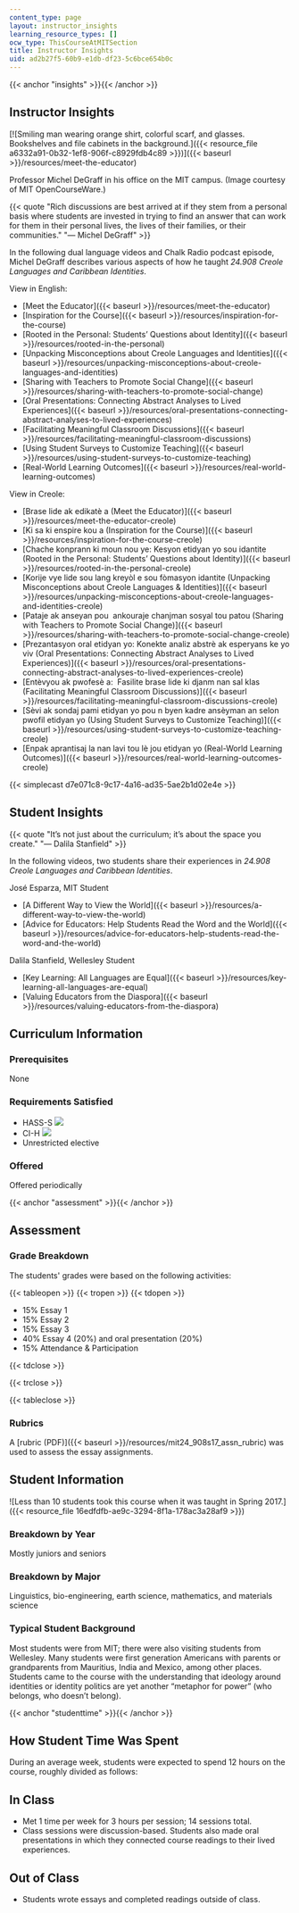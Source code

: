 ```yaml
---
content_type: page
layout: instructor_insights
learning_resource_types: []
ocw_type: ThisCourseAtMITSection
title: Instructor Insights
uid: ad2b27f5-60b9-e1db-df23-5c6bce654b0c
---
```


{{< anchor "insights" >}}{{< /anchor >}}

Instructor Insights
-------------------

[![Smiling man wearing orange shirt, colorful scarf, and glasses. Bookshelves and file cabinets in the background.]({{< resource_file a6332a91-0b32-1ef8-906f-c8929fdb4c89 >}})]({{< baseurl >}}/resources/meet-the-educator)

Professor Michel DeGraff in his office on the MIT campus. (Image courtesy of MIT OpenCourseWare.)

{{< quote "Rich discussions are best arrived at if they stem from a personal basis where students are invested in trying to find an answer that can work for them in their personal lives, the lives of their families, or their communities." "— Michel DeGraff" >}}

In the following dual language videos and Chalk Radio podcast episode, Michel DeGraff describes various aspects of how he taught _24.908 Creole Languages and Caribbean Identities_.

View in English:

*   [Meet the Educator]({{< baseurl >}}/resources/meet-the-educator)
*   [Inspiration for the Course]({{< baseurl >}}/resources/inspiration-for-the-course)
*   [Rooted in the Personal: Students’ Questions about Identity]({{< baseurl >}}/resources/rooted-in-the-personal)
*   [Unpacking Misconceptions about Creole Languages and Identities]({{< baseurl >}}/resources/unpacking-misconceptions-about-creole-languages-and-identities)
*   [Sharing with Teachers to Promote Social Change]({{< baseurl >}}/resources/sharing-with-teachers-to-promote-social-change)
*   [Oral Presentations: Connecting Abstract Analyses to Lived Experiences]({{< baseurl >}}/resources/oral-presentations-connecting-abstract-analyses-to-lived-experiences)
*   [Facilitating Meaningful Classroom Discussions]({{< baseurl >}}/resources/facilitating-meaningful-classroom-discussions)
*   [Using Student Surveys to Customize Teaching]({{< baseurl >}}/resources/using-student-surveys-to-customize-teaching)
*   [Real-World Learning Outcomes]({{< baseurl >}}/resources/real-world-learning-outcomes)

View in Creole:

*   [Brase lide ak edikatè a (Meet the Educator)]({{< baseurl >}}/resources/meet-the-educator-creole)
*   [Ki sa ki enspire kou a (Inspiration for the Course)]({{< baseurl >}}/resources/inspiration-for-the-course-creole)
*   [Chache konprann ki moun nou ye: Kesyon etidyan yo sou idantite (Rooted in the Personal: Students’ Questions about Identity)]({{< baseurl >}}/resources/rooted-in-the-personal-creole)
*   [Korije vye lide sou lang kreyòl e sou fòmasyon idantite (Unpacking Misconceptions about Creole Languages & Identities)]({{< baseurl >}}/resources/unpacking-misconceptions-about-creole-languages-and-identities-creole)
*   [Pataje ak anseyan pou  ankouraje chanjman sosyal tou patou (Sharing with Teachers to Promote Social Change)]({{< baseurl >}}/resources/sharing-with-teachers-to-promote-social-change-creole)
*   [Prezantasyon oral etidyan yo: Konekte analiz abstrè ak esperyans ke yo viv (Oral Presentations: Connecting Abstract Analyses to Lived Experiences)]({{< baseurl >}}/resources/oral-presentations-connecting-abstract-analyses-to-lived-experiences-creole)
*   [Entèvyou ak pwofesè a:  Fasilite brase lide ki djanm nan sal klas (Facilitating Meaningful Classroom Discussions)]({{< baseurl >}}/resources/facilitating-meaningful-classroom-discussions-creole)
*   [Sèvi ak sondaj pami etidyan yo pou n byen kadre ansèyman an selon pwofil etidyan yo (Using Student Surveys to Customize Teaching)]({{< baseurl >}}/resources/using-student-surveys-to-customize-teaching-creole)
*   [Enpak aprantisaj la nan lavi tou lè jou etidyan yo (Real-World Learning Outcomes)]({{< baseurl >}}/resources/real-world-learning-outcomes-creole)

{{< simplecast d7e071c8-9c17-4a16-ad35-5ae2b1d02e4e >}}

Student Insights
----------------

{{< quote "It’s not just about the curriculum; it’s about the space you create." "— Dalila Stanfield" >}}

In the following videos, two students share their experiences in _24.908_ _Creole Languages and Caribbean Identities_.

José Esparza, MIT Student

*   [A Different Way to View the World]({{< baseurl >}}/resources/a-different-way-to-view-the-world)
*   [Advice for Educators: Help Students Read the Word and the World]({{< baseurl >}}/resources/advice-for-educators-help-students-read-the-word-and-the-world)

Dalila Stanfield, Wellesley Student

*   [Key Learning: All Languages are Equal]({{< baseurl >}}/resources/key-learning-all-languages-are-equal)
*   [Valuing Educators from the Diaspora]({{< baseurl >}}/resources/valuing-educators-from-the-diaspora)

Curriculum Information
----------------------

### Prerequisites

None

### Requirements Satisfied

*   HASS-S ![](/images/educator/icon-question-hass-s.png)
*   CI-H ![](/images/educator/icon-question-cih.png)
*   Unrestricted elective

### Offered

Offered periodically

{{< anchor "assessment" >}}{{< /anchor >}}

Assessment
----------

### Grade Breakdown

The students' grades were based on the following activities:

{{< tableopen >}}
{{< tropen >}}
{{< tdopen >}}
- 15% Essay 1
- 15% Essay 2
- 15% Essay 3
- 40% Essay 4 (20%) and oral presentation (20%)
- 15% Attendance & Participation

{{< tdclose >}}

{{< trclose >}}

{{< tableclose >}}

### Rubrics

A [rubric (PDF)]({{< baseurl >}}/resources/mit24_908s17_assn_rubric) was used to assess the essay assignments.

Student Information
-------------------

![Less than 10 students took this course when it was taught in Spring 2017.]({{< resource_file 16edfdfb-ae9c-3294-8f1a-178ac3a28af9 >}})

### Breakdown by Year

Mostly juniors and seniors

### Breakdown by Major

Linguistics, bio-engineering, earth science, mathematics, and materials science

### Typical Student Background

Most students were from MIT; there were also visiting students from Wellesley. Many students were first generation Americans with parents or grandparents from Mauritius, India and Mexico, among other places. Students came to the course with the understanding that ideology around identities or identity politics are yet another “metaphor for power” (who belongs, who doesn’t belong).

{{< anchor "studenttime" >}}{{< /anchor >}}

How Student Time Was Spent
--------------------------

During an average week, students were expected to spend 12 hours on the course, roughly divided as follows:

In Class
--------

*   Met 1 time per week for 3 hours per session; 14 sessions total.
*   Class sessions were discussion-based. Students also made oral presentations in which they connected course readings to their lived experiences. 

Out of Class
------------

*   Students wrote essays and completed readings outside of class.